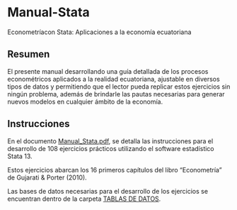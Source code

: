 # Manual-Stata
Econometríacon Stata: Aplicaciones a la economía ecuatoriana

##  Resumen 
El presente manual desarrollando  una  guía detallada  de  los  procesos econométricos aplicados  a  la  realidad  ecuatoriana,  ajustable  en diversos tipos de datos y permitiendo que el lector pueda  replicar estos ejercicios sin ningún problema,  además  de  brindarle  las  pautas  necesarias  para  generar  nuevos  modelos  en cualquier ámbito de la economía.

## Instrucciones

En el documento [Manual_Stata.pdf](https://github.com/mapaula08/Manual-Stata/blob/main/Manual_Stata.pdf), se detalla las instrucciones para el desarrollo de 108 ejercicios prácticos utilizando el software estadístico Stata 13.

Estos ejercicios abarcan los 16 primeros capítulos del libro “Econometría” de Gujarati & Porter
(2010).

Las bases de datos necesarias para el desarrollo de los ejercicios se encuentran dentro de la carpeta [TABLAS DE DATOS](https://github.com/mapaula08/Manual-Stata/tree/main/Base%20de%20datos/TABLAS%20DE%20DATOS).




